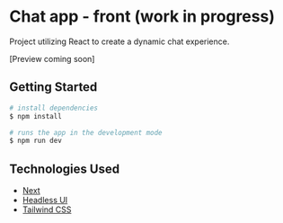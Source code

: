 # Chat app - front (work in progress)

Project utilizing React to create a dynamic chat experience.

[Preview coming soon]

## Getting Started

```bash
# install dependencies
$ npm install

# runs the app in the development mode
$ npm run dev
```

## Technologies Used

- [Next](https://nextjs.org/)
- [Headless UI](https://headlessui.com/)
- [Tailwind CSS](https://tailwindcss.com/)
